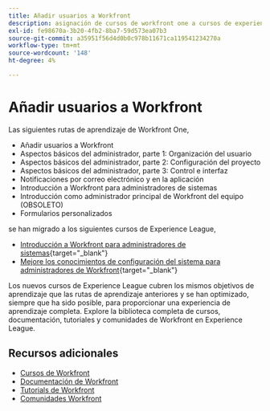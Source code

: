 ```yaml
---
title: Añadir usuarios a Workfront
description: asignación de cursos de workfront one a cursos de experience league
exl-id: fe98670a-3b20-4fb2-8ba7-59d573ea07b3
source-git-commit: a35951f56d4d0b0c978b11671ca119541234270a
workflow-type: tm+mt
source-wordcount: '148'
ht-degree: 4%

---
```


# Añadir usuarios a Workfront

Las siguientes rutas de aprendizaje de Workfront One,

* Añadir usuarios a Workfront
* Aspectos básicos del administrador, parte 1: Organización del usuario
* Aspectos básicos del administrador, parte 2: Configuración del proyecto
* Aspectos básicos del administrador, parte 3: Control e interfaz
* Notificaciones por correo electrónico y en la aplicación
* Introducción a Workfront para administradores de sistemas
* Introducción como administrador principal de Workfront del equipo (OBSOLETO)
* Formularios personalizados

se han migrado a los siguientes cursos de Experience League,

* [Introducción a Workfront para administradores de sistemas](https://experienceleague.adobe.com/?recommended=Workfront-A-1-2022.1.admin){target="_blank"}
* [Mejore los conocimientos de configuración del sistema para administradores de Workfront](https://experienceleague.adobe.com/?recommended=Workfront-A-1-2022.2.admin){target="_blank"}

Los nuevos cursos de Experience League cubren los mismos objetivos de aprendizaje que las rutas de aprendizaje anteriores y se han optimizado, siempre que ha sido posible, para proporcionar una experiencia de aprendizaje completa.  Explore la biblioteca completa de cursos, documentación, tutoriales y comunidades de Workfront en Experience League.

## Recursos adicionales

* [Cursos de Workfront](https://experienceleague.adobe.com/?lang=en&amp;Solution=Workfront#courses)
* [Documentación de Workfront](https://experienceleague.adobe.com/docs/workfront.html)
* [Tutorials de Workfront](https://experienceleague.adobe.com/docs/workfront-learn/tutorials-workfront/home.html)
* [Comunidades Workfront](https://experienceleaguecommunities.adobe.com/t5/workfront/ct-p/workfront)
